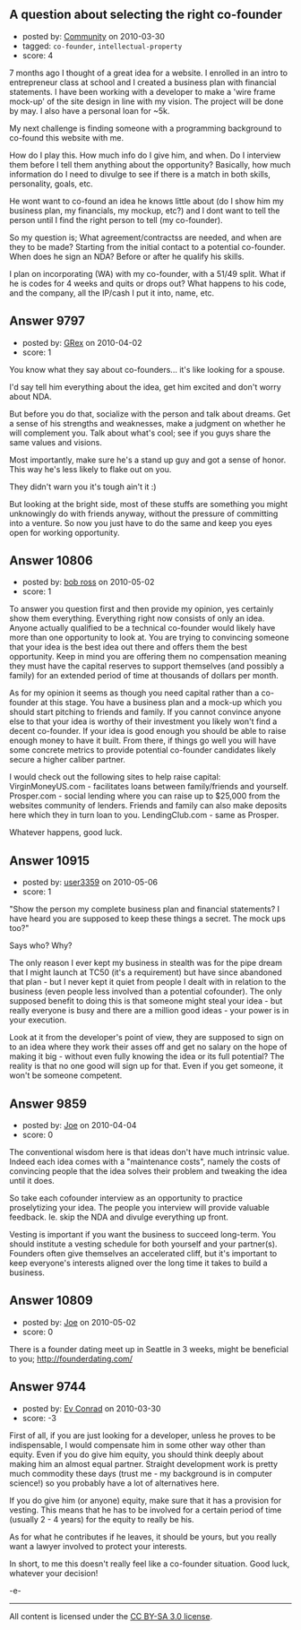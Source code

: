 ## A question about selecting the right co-founder

- posted by: [Community](https://stackexchange.com/users/-1/-1-community) on 2010-03-30
- tagged: `co-founder`, `intellectual-property`
- score: 4

7 months ago I thought of a great idea for a website. I enrolled in an intro to entrepreneur class at school and I created a business plan with financial statements. I have been working with a developer to make a 'wire frame mock-up' of the site design in line with my vision. The project will be done by may. I also have a personal loan for ~5k. 

My next challenge is finding someone with a programming background to co-found this website with me.


How do I play this. How much info do I give him, and when. Do I interview them before I tell them anything about the opportunity? Basically, how much information do I need to divulge to see if there is a match in both skills, personality, goals, etc.

He wont want to co-found an idea he knows little about (do I show him my business plan, my financials, my mockup, etc?) and I dont want to tell the person until I find the right person to tell (my co-founder).

So my question is; What agreement/contractss are needed, and when are they to be made? Starting from the initial contact to a potential co-founder. When does he sign an NDA? Before or after he qualify his skills.

I plan on incorporating (WA) with my co-founder, with a 51/49 split. What if he is codes for 4 weeks and quits or drops out? What happens to his code, and the company, all the IP/cash I put it into, name, etc. 




## Answer 9797

- posted by: [GRex](https://stackexchange.com/users/-1/2475-grex) on 2010-04-02
- score: 1

You know what they say about co-founders... it's like looking for a spouse.

I'd say tell him everything about the idea, get him excited and don't worry about NDA.

But before you do that, socialize with the person and talk about dreams. Get a sense of his strengths and weaknesses, make a judgment on whether he will complement you. Talk about what's cool; see if you guys share the same values and visions.

Most importantly, make sure he's a stand up guy and got a sense of honor. This way he's less likely to flake out on you.

They didn't warn you it's tough ain't it :)

But looking at the bright side, most of these stuffs are something you might unknowingly do with friends anyway, without the pressure of committing into a venture. So now you just have to do the same and keep you eyes open for working opportunity.


## Answer 10806

- posted by: [bob ross](https://stackexchange.com/users/-1/2690-bob-ross) on 2010-05-02
- score: 1

To answer you question first and then provide my opinion, yes certainly show them everything.  Everything right now consists of only an idea.  Anyone actually qualified to be a technical co-founder would likely have more than one opportunity to look at. You are trying to convincing someone that your idea is the best idea out there and offers them the best opportunity.  Keep in mind you are offering them no compensation meaning they must have the capital reserves to support themselves (and possibly a family) for an extended period of time at thousands of dollars per month.

As for my opinion it seems as though you need capital rather than a co-founder at this stage.  You have a business plan and a mock-up which you should start pitching to friends and family.  If you cannot convince anyone else to that your idea is worthy of their investment you likely won't find a decent co-founder.  If your idea is good enough you should be able to raise enough money to have it built.  From there, if things go well you will have some concrete metrics to provide potential co-founder candidates likely secure a higher caliber partner.

I would check out the following sites to help raise capital:
VirginMoneyUS.com - facilitates loans between family/friends and yourself.
Prosper.com - social lending where you can raise up to $25,000 from the websites community of lenders.  Friends and family can also make deposits here which they in turn loan to you.
LendingClub.com - same as Prosper.


Whatever happens, good luck. 


## Answer 10915

- posted by: [user3359](https://stackexchange.com/users/-1/3359-user3359) on 2010-05-06
- score: 1

"Show the person my complete business plan and financial statements? I have heard you are supposed to keep these things a secret. The mock ups too?"

Says who?  Why?

The only reason I ever kept my business in stealth was for the pipe dream that I might launch at TC50 (it's a requirement) but have since abandoned that plan - but I never kept it quiet from people I dealt with in relation to the business (even people less involved than a potential cofounder).  The only supposed benefit to doing this is that someone might steal your idea - but really everyone is busy and there are a million good ideas - your power is in your execution.

Look at it from the developer's point of view, they are supposed to sign on to an idea where they work their asses off and get no salary on the hope of making it big - without even fully knowing the idea or its full potential?  The reality is that no one good will sign up for that.  Even if you get someone, it won't be someone competent.


## Answer 9859

- posted by: [Joe](https://stackexchange.com/users/-1/1572-joe) on 2010-04-04
- score: 0

The conventional wisdom here is that ideas don't have much intrinsic value.  Indeed each idea comes with a "maintenance costs", namely the costs of convincing people that the idea solves their problem and tweaking the idea until it does.

So take each cofounder interview as an opportunity to practice proselytizing your idea.  The people you interview will provide valuable feedback.  Ie. skip the NDA and divulge everything up front.

Vesting is important if you want the business to succeed long-term.  You should institute a vesting schedule for both yourself and your partner(s).  Founders often give themselves an accelerated cliff, but it's important to keep everyone's interests aligned over the long time it takes to build a business.


## Answer 10809

- posted by: [Joe](https://stackexchange.com/users/-1/3307-joe) on 2010-05-02
- score: 0

There is a founder dating meet up in Seattle in 3 weeks, might be beneficial to you; http://founderdating.com/


## Answer 9744

- posted by: [Ev Conrad](https://stackexchange.com/users/-1/2862-ev-conrad) on 2010-03-30
- score: -3

First of all, if you are just looking for a developer, unless he proves to be indispensable, I would compensate him in some other way other than equity.  Even if you do give him equity, you should think deeply about making him an almost equal partner.  Straight development work is pretty much commodity these days (trust me - my background is in computer science!) so you probably have a lot of alternatives here.

If you do give him (or anyone) equity, make sure that it has a provision for vesting.  This means that he has to be involved for a certain period of time (usually 2 - 4 years) for the equity to really be his.

As for what he contributes if he leaves, it should be yours, but you really want a lawyer involved to protect your interests.

In short, to me this doesn't really feel like a co-founder situation.  Good luck, whatever your decision!

-e-



---

All content is licensed under the [CC BY-SA 3.0 license](https://creativecommons.org/licenses/by-sa/3.0/).

